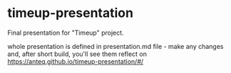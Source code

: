 # timeup-presentation
Final presentation for "Timeup" project.

whole presentation is defined in presentation.md file - make any changes and, after short build, you'll see them reflect on https://anteq.github.io/timeup-presentation/#/
